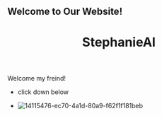 <!DOCTYPE html>
<html lang="en">
<head>
  <meta charset="UTF-8">
  <meta name="viewport" content="width=device-width, initial-scale=1.0">
  <link rel="stylesheet" href="styles.css">
  <title>Huehuehue</title>
    <div class="content">
    <div class="welcome-message">
      <h2>Welcome to Our Website!</h2>
</head>
<body>
  <header class="sticky-header">
    <h1>StephanieAI</h1>
  </header>

  <div class="content">
    <p>Welcome my freind!</p>
    <!-- Add more content here -->
  </div>

- click down below
- ![14115476-ec70-4a1d-80a9-f62f1f181beb](https://github.com/nigatib/nigatib/assets/146959899/9efb6a90-27ce-4045-b5b7-04ef92432bc9)

    <!-- Rest of your content goes here -->
